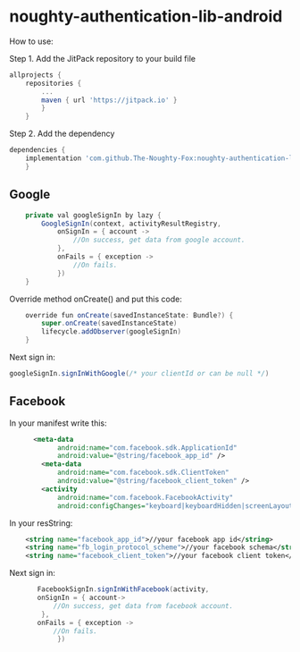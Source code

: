 # noughty-authentication-lib-android

How to use:

Step 1. Add the JitPack repository to your build file
```groovy
allprojects {
    repositories {
        ...
        maven { url 'https://jitpack.io' }
		}
	}
```
Step 2. Add the dependency
```groovy
dependencies {
    implementation 'com.github.The-Noughty-Fox:noughty-authentication-lib-android:latest.release'
    }
```

## Google
```java
    private val googleSignIn by lazy {
        GoogleSignIn(context, activityResultRegistry,
            onSignIn = { account ->
                //On success, get data from google account.
            },
            onFails = { exception ->
                //On fails.
            })
    }
```

Override method onCreate() and put this code:

```java
    override fun onCreate(savedInstanceState: Bundle?) {
        super.onCreate(savedInstanceState)
        lifecycle.addObserver(googleSignIn)
    }
```

Next sign in:</br>
```java
googleSignIn.signInWithGoogle(/* your clientId or can be null */)
```

## Facebook
In your manifest write this:</br>
```xml
      <meta-data
            android:name="com.facebook.sdk.ApplicationId"
            android:value="@string/facebook_app_id" />
        <meta-data
            android:name="com.facebook.sdk.ClientToken"
            android:value="@string/facebook_client_token" />
        <activity
            android:name="com.facebook.FacebookActivity"
            android:configChanges="keyboard|keyboardHidden|screenLayout|screenSize|orientation" />
```

In your resString:</br>
```xml
    <string name="facebook_app_id">//your facebook app id</string>
    <string name="fb_login_protocol_scheme">//your facebook schema</string>
    <string name="facebook_client_token">//your facebook client token</string>
```
Next sign in:
```java
       FacebookSignIn.signInWithFacebook(activity, 
       onSignIn = { account->
           //On success, get data from facebook account.
        },
       onFails = { exception ->
           //On fails.
            })
```
</li>
